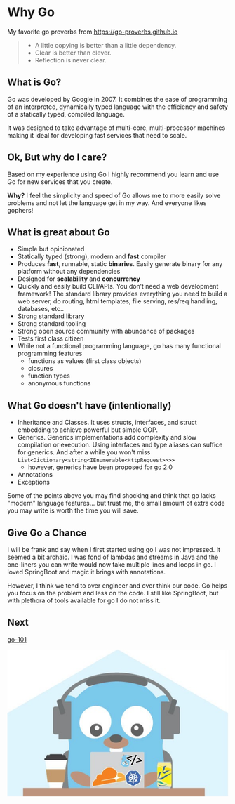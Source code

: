 # Why Go

My favorite go proverbs from <https://go-proverbs.github.io>

> - A little copying is better than a little dependency.
> - Clear is better than clever.
> - Reflection is never clear.

## What is Go?

Go was developed by Google in 2007. It combines the ease of programming of an interpreted, dynamically typed language
with the efficiency and safety of a statically typed, compiled language.

It was designed to take advantage of multi-core, multi-processor machines making it ideal for developing fast services
that need to scale.

## Ok, But why do I care?

Based on my experience using Go I highly recommend you learn and use Go for new services that you create.

**Why?** I feel the simplicity and speed of Go allows me to more easily solve problems and not let the language get in my way. And everyone likes gophers!

## What is great about Go

- Simple but opinionated
- Statically typed (strong), modern and **fast** compiler
- Produces **fast**, runnable, static **binaries**. Easily generate binary for any platform without any dependencies
- Designed for **scalability** and **concurrency**
- Quickly and easily build CLI/APIs. You don’t need a web development framework! The standard library provides everything you need to build a web server, do routing, html templates, file serving, res/req handling, databases, etc..
- Strong standard library
- Strong standard tooling
- Strong open source community with abundance of packages
- Tests first class citizen
- While not a functional programming language, go has many functional programming features
  - functions as values (first class objects)
  - closures
  - function types
  - anonymous functions

## What Go doesn't have (intentionally)

- Inheritance and Classes. It uses structs, interfaces, and struct embedding to achieve powerful but simple OOP.
- Generics. Generics implementations add complexity and slow compilation or execution. Using interfaces and type aliases can suffice for generics. And after a while you won't miss `List<Dictionary<string<IEnumerable<HttpRequest>>>>`
  - however, generics have been proposed for go 2.0
- Annotations
- Exceptions

Some of the points above you may find shocking and think that go lacks "modern" language features... but trust me, the small amount of extra code you may write is worth the time you will save.

## Give Go a Chance

I will be frank and say when I first started using go I was not impressed. It seemed a bit archaic. I was fond of lambdas and streams in Java and the one-liners you can write would now take multiple lines and loops in go. I loved SpringBoot and magic it brings with annotations.

However, I think we tend to over engineer and over think our code. Go helps you focus on the problem and less on the code. I still like SpringBoot, but with plethora of tools available for go I do not miss it.

## Next

[go-101](go-101.md)

![oo-dev](images/go-dev.jpeg)